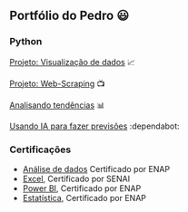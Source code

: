 ## Portfólio do Pedro :smiley:

### Python
[Projeto: Visualização de dados](https://github.com/Pedro-HCXavier/portfolio-/blob/main/visualizacao/empresasEUA/empresasEUA.ipynb) :chart_with_upwards_trend:

[Projeto: Web-Scraping](https://github.com/Pedro-HCXavier/portfolio-/blob/main/web-scraping/scrape.ipynb) :tv:

[Analisando tendências](https://github.com/Pedro-HCXavier/portfolio-/blob/423cb49e33f875c56e641bf253cfde5b844b3398/python_insights/projeto_analise/codigo.ipynb) 📊

[Usando IA para fazer previsões](https://github.com/Pedro-HCXavier/portfolio-/blob/423cb49e33f875c56e641bf253cfde5b844b3398/python_insights/projeto_ia/inicial.ipynb) :dependabot:


### Certificações

- [Análise de dados](https://github.com/Pedro-HCXavier/portfolio-/blob/main/imagens/analise_de_dados_uma_leitura_critica_das_informacoes_turma_ago2024_certificado.pdf) Certificado por ENAP
- [Excel](https://github.com/Pedro-HCXavier/portfolio-/blob/main/imagens/excel_senai.pdf), Certificado por SENAI
- [Power BI](https://github.com/Pedro-HCXavier/portfolio-/blob/main/imagens/aplicacao_do_power_bi_para_aprimoramento_da_gestao_turma_set2024_certificado.pdf), Certificado por ENAP
- [Estatística](https://github.com/Pedro-HCXavier/portfolio-/blob/main/imagens/estatistica_turma_ago2024_certificado.pdf), Certificado por ENAP

